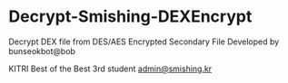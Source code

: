 # Decrypt-Smishing-DEXEncrypt
Decrypt DEX file from DES/AES Encrypted Secondary File
Developed by bunseokbot@bob

KITRI Best of the Best 3rd student
admin@smishing.kr
